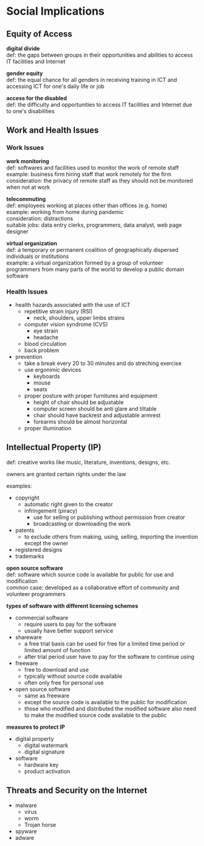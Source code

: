 # Social Implications  

## Equity of Access

**digital divide**  
def: the gaps between groups in their opportunities and abilities to access IT facilities and Internet  

**gender equity**  
def: the equal chance for all genders in receiving training in ICT and accessing ICT for one's daily life or job  

**access for the disabled**  
def: the difficulty and opportunities to access IT facilities and Internet due to one's disabilities

## Work and Health Issues  

### Work Issues

**work monitoring**  
def: softwares and facilities used to monitor the work of remote staff  
example: business firm hiring staff that work remotely for the firm  
consideration: the privacy of remote staff as they should not be monitored when not at work  

**telecommuting**  
def: employees working at places other than offices (e.g. home)  
example: working from home during pandemic  
consideration: distractions  
suitable jobs: data entry clerks, programmers, data analyst, web page designer  

**virtual organization**  
def: a temporary or permanent coalition of geographically dispersed individuals or institutions  
example: a virtual organization formed by a group of volunteer programmers from many parts of the world to develop a public domain software  

### Health Issues  

- health hazards associated with the use of ICT
    - repetitive strain injury (RSI)
        - neck, shoulders, upper limbs strains
    - computer vision syndrome (CVS)
        - eye strain
        - headache
    - blood circulation
    - back problem
- prevention
    - take a break every 20 to 30 minutes and do streching exercise
    - use ergonimic devices
        - keyboards
        - mouse
        - seats
    - proper posture with proper furnitures and equipment
        - height of chair should be adjustable
        - computer screen should be anti glare and tiltable
        - chair should have backrest and adjustable armrest
        - forearms should be almost horizontal
    - proper illumination

## Intellectual Property (IP)
def: creative works like music, literature, inventions, designs, etc.  

owners are granted certain rights under the law  

examples:  
- copyright
    - automatic right given to the creator
    - infringement (piracy)
        - use for selling or publishing without permission from creator
        - broadcasting or downloading the work
- patents
    - to exclude others from making, using, selling, importing the invention except the owner
- registered designs
- trademarks

**open source software**  
def: software which source code is available for public for use and modification  
common case: developed as a collaborative effort of community and volunteer programmers  

**types of software with different licensing schemes**  
- commercial software
    - require users to pay for the software
    - usually have better support service
- shareware
    - a free trial basis can be used for free for a limited time period or limited amount of function
    - after trial period user have to pay for the software to continue using
- freeware
    - free to download and use
    - typically without source code available
    - often only free for personal use
- open source software
    - same as freeware
    - except the source code is available to the public for modification
    - those who modified and distributed the modified software also need to make the modified source code available to the public  

**measures to protect IP**  

- digital property
    - digital watermark
    - digital signature
- software
    - hardware key
    - product activation

## Threats and Security on the Internet
- malware
    - virus
    - worm
    - Trojan horse
- spyware
- adware